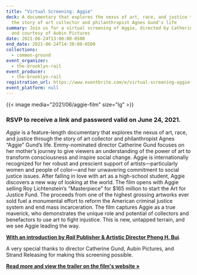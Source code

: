 ```yaml
---
title: "Virtual Screening: Aggie"
deck: A documentary that explores the nexus of art, race, and justice through
  the story of art collector and philanthropist Agnes Gund's life
summary: Join us for a virtual screening of Aggie, directed by Catherine Gund
  and courtesy of Aubin Pictures
date: 2021-06-24T13:00:00-0500
end_date: 2021-06-24T14:30:00-0500
collections:
  - common-ground
event_organizer:
  - the-brooklyn-rail
event_producer:
  - the-brooklyn-rail
registration_url: https://www.eventbrite.com/e/virtual-screening-aggie-tickets-160254271841
event_platform: null
---
```

{{< image media="2021/06/aggie-film" size="lg" >}}

### RSVP to receive a link and password valid on June 24, 2021.

*Aggie* is a feature-length documentary that explores the nexus of art, race, and justice through the story of art collector and philanthropist Agnes “Aggie” Gund’s life. Emmy-nominated director Catherine Gund focuses on her mother’s journey to give viewers an understanding of the power of art to transform consciousness and inspire social change. Aggie is internationally recognized for her robust and prescient support of artists—particularly women and people of color—and her unwavering commitment to social justice issues. After falling in love with art as a high-school student, Aggie discovers a new way of looking at the world. The film opens with Aggie selling Roy Lichtenstein’s "Masterpiece" for $165 million to start the Art for Justice Fund. The proceeds from one of the highest grossing artworks ever sold fuel a monumental effort to reform the American criminal justice system and end mass incarceration. The film captures Aggie as a true maverick, who demonstrates the unique role and potential of collectors and benefactors to use art to fight injustice. This is new, untapped terrain, and we see Aggie leading the way.

**[With an introduction by *Rail* Publisher & Artistic Director Phong H. Bui](https://vimeo.com/567117834)**.  

A very special thanks to director Catherine Gund, Aubin Pictures, and Strand Releasing for making this screening possible. 

**[Read more and view the trailer on the film's website »](https://aggiefilm.com/)**
